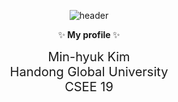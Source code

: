 
  <div align = "center">
    
  ![header](https://capsule-render.vercel.app/api?type=Waving&height=250&text=Welcome&color=84BC61&fontColor=fcf8f9&fontSize=65&animation=fadeIn&fontAlign=50&fontAlignY=38&desc=Minhyuk's%20GitHub%20Profile&descAlignY=55&descAlign=65)
  <br/>
  
  :sparkles:<strong> My profile </strong>:sparkles:

  
  <span style = "font-size: 20px;">Min-hyuk Kim<br>Handong Global University<br>CSEE 19</span>
  </br>
  </br>
  
  </br>
  </div>


